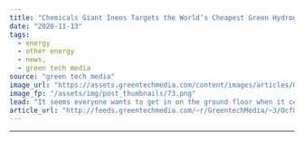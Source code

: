 ```yaml
---
title: "Chemicals Giant Ineos Targets the World’s Cheapest Green Hydrogen"
date: "2020-11-13"
tags: 
  - energy
  - other energy
  - news,
  - green tech media
source: "green tech media"
image_url: "https://assets.greentechmedia.com/content/images/articles/Green_Hydrogen_XL_Credit_GTM.jpg"
image_fp: "/assets/img/post_thumbnails/73.png"
lead: "It seems everyone wants to get in on the ground floor when it comes to green hydrogen. Utilities and oil majors both have a head start with their mixture of renewable power capacity, gas transmission assets and an existing set of end users. But chemi ..."
article_url: "http://feeds.greentechmedia.com/~r/GreentechMedia/~3/OcfU4kDxjbs/chemicals-giant-ineos-targets-worlds-cheapest-green-hydrogen"
---
```


---
